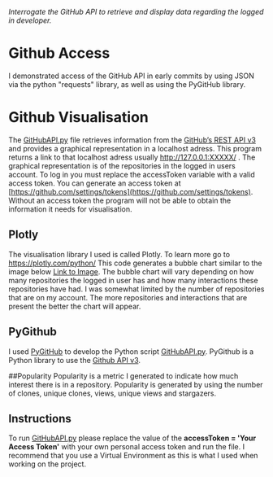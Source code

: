 *Interrogate the GitHub API to retrieve and display data regarding the logged in developer.*
# Github Access
I demonstrated access of the GitHub API in early commits by using JSON via the python "requests" library, as well as using the PyGitHub library.

# Github Visualisation
The [GitHubAPI.py](https://github.com/liamby12/Github-Access/blob/main/GitHubAPI.py) file retrieves information from the [GitHub’s REST API v3](https://developer.github.com/v3/) and provides a graphical representation in a localhost adress.
This program returns a link to that localhost adress usually http://127.0.0.1:XXXXX/ . The graphical representation is of the repositories in the logged in users account. To log in you must replace the accessToken variable with a valid access token.
You can generate an access token at [https://github.com/settings/tokens](https://github.com/settings/tokens). Without an access token the program will not be able to obtain the information it needs for visualisation.

## Plotly
The visualisation library I used is called Plotly. To learn more go to https://plotly.com/python/
This code generates a bubble chart similar to the image below [Link to Image](https://github.com/liamby12/Github-Access/blob/main/liamby%20visualisation.PNG). The bubble chart will vary depending on how many repositories the  logged in user has and how many interactions these repositories have had. I was somewhat limited by the number of repositories that are on my account. The more repositories and interactions that are present the better the chart will appear.

##  PyGithub
I used [PyGitHub](http://pygithub.readthedocs.io/) to develop the Python script [GitHubAPI.py](https://github.com/liamby12/Github-Access/blob/main/GitHubAPI.py).  PyGithub is a Python library to use the [Github API v3](http://developer.github.com/v3).

##Popularity
Popularity is a metric I generated to indicate how much interest there is in a repository. Popularity is generated by using the number of clones, unique clones, views, unique views and stargazers.

## Instructions
To run [GitHubAPI.py](https://github.com/liamby12/Github-Access/blob/main/GitHubAPI.py) please replace the value of the **accessToken = 'Your Access Token'** with your own personal access token and run the file. I recommend that you use a Virtual Environment as this is what I used when working on the project.  
